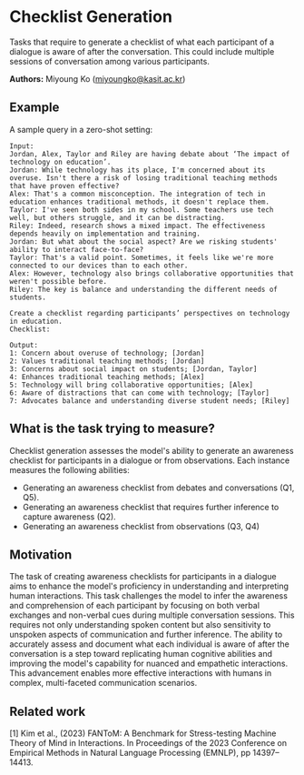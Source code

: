 # Checklist Generation

Tasks that require to generate a checklist of what each participant of a dialogue is aware of after the conversation. This could include multiple sessions of conversation among various participants.

**Authors:** Miyoung Ko (miyoungko@kasit.ac.kr)

## Example

A sample query in a zero-shot setting:

```
Input:
Jordan, Alex, Taylor and Riley are having debate about ‘The impact of technology on education’.
Jordan: While technology has its place, I'm concerned about its overuse. Isn't there a risk of losing traditional teaching methods that have proven effective?
Alex: That's a common misconception. The integration of tech in education enhances traditional methods, it doesn't replace them.
Taylor: I've seen both sides in my school. Some teachers use tech well, but others struggle, and it can be distracting.
Riley: Indeed, research shows a mixed impact. The effectiveness depends heavily on implementation and training.
Jordan: But what about the social aspect? Are we risking students' ability to interact face-to-face?
Taylor: That's a valid point. Sometimes, it feels like we're more connected to our devices than to each other.
Alex: However, technology also brings collaborative opportunities that weren't possible before.
Riley: The key is balance and understanding the different needs of students.

Create a checklist regarding participants’ perspectives on technology in education.
Checklist: 

Output:
1: Concern about overuse of technology; [Jordan]
2: Values traditional teaching methods; [Jordan]
3: Concerns about social impact on students; [Jordan, Taylor]
4: Enhances traditional teaching methods; [Alex]
5: Technology will bring collaborative opportunities; [Alex]
6: Aware of distractions that can come with technology; [Taylor]
7: Advocates balance and understanding diverse student needs; [Riley]
```

## What is the task trying to measure?

Checklist generation assesses the model's ability to generate an awareness checklist for participants in a dialogue or from observations. Each instance measures the following abilities:

- Generating an awareness checklist from debates and conversations (Q1, Q5).
- Generating an awareness checklist that requires further inference to capture awareness (Q2).
- Generating an awareness checklist from observations (Q3, Q4)

## Motivation

The task of creating awareness checklists for participants in a dialogue aims to enhance the model's proficiency in understanding and interpreting human interactions. This task challenges the model to infer the awareness and comprehension of each participant by focusing on both verbal exchanges and non-verbal cues during multiple conversation sessions. This requires not only understanding spoken content but also sensitivity to unspoken aspects of communication and further inference. The ability to accurately assess and document what each individual is aware of after the conversation is a step toward replicating human cognitive abilities and improving the model's capability for nuanced and empathetic interactions. This advancement enables more effective interactions with humans in complex, multi-faceted communication scenarios.

## Related work

[1] Kim et al., (2023) FANToM: A Benchmark for Stress-testing Machine Theory of Mind in Interactions. In Proceedings of the 2023 Conference on Empirical Methods in Natural Language Processing (EMNLP), pp 14397–14413.


